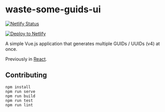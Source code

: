 # waste-some-guids-ui

[![Netlify
Status](https://api.netlify.com/api/v1/badges/184e63ca-bf2a-42ae-b4a4-6ff09dae3452/deploy-status)](https://app.netlify.com/sites/wastesomeguids/deploys)

[![Deploy to
Netlify](https://www.netlify.com/img/deploy/button.svg)](https://app.netlify.com/start/deploy?repository=https://github.com/neverendingqs/waste-some-guids-ui)

A simple Vue.js application that generates multiple GUIDs / UUIDs (v4) at once.

Previously in
[React](https://github.com/neverendingqs/waste-some-guids-ui/tree/react.js-latest).

## Contributing
```
npm install
npm run serve
npm run build
npm run test
npm run lint
```
